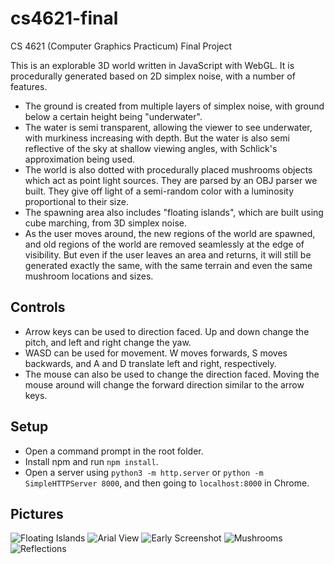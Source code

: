 # cs4621-final
CS 4621 (Computer Graphics Practicum) Final Project

This is an explorable 3D world written in JavaScript with WebGL. It is procedurally generated based on 2D simplex noise, with a number of features.
- The ground is created from multiple layers of simplex noise, with ground below a certain height being "underwater".
- The water is semi transparent, allowing the viewer to see underwater, with murkiness increasing with depth. But the water is also semi reflective of the sky at shallow viewing angles, with Schlick's approximation being used.
- The world is also dotted with procedurally placed mushrooms objects which act as point light sources. They are parsed by an OBJ parser we built. They give off light of a semi-random color with a luminosity proportional to their size.
- The spawning area also includes "floating islands", which are built using cube marching, from 3D simplex noise.
- As the user moves around, the new regions of the world are spawned, and old regions of the world are removed seamlessly at the edge of visibility. But even if the user leaves an area and returns, it will still be generated exactly the same, with the same terrain and even the same mushroom locations and sizes.

## Controls
- Arrow keys can be used to direction faced. Up and down change the pitch, and left and right change the yaw.
- WASD can be used for movement. W moves forwards, S moves backwards, and A and D translate left and right, respectively.
- The mouse can also be used to change the direction faced. Moving the mouse around will change the forward direction similar to the arrow keys.

## Setup
- Open a command prompt in the root folder.
- Install npm and run `npm install`.
- Open a server using `python3 -m http.server` or `python -m SimpleHTTPServer 8000`, and then going to `localhost:8000` in Chrome.

## Pictures

![Floating Islands](https://github.com/degraffa/Cube-Marcher/blob/master/src/floating_islands.png?raw=true)
![Arial View](https://github.com/degraffa/Cube-Marcher/blob/master/src/arial_view.png?raw=true)
![Early Screenshot](https://github.com/degraffa/Cube-Marcher/blob/master/src/early_screenshot.png?raw=true)
![Mushrooms](https://github.com/degraffa/Cube-Marcher/blob/master/src/mushrooms.png?raw=true)
![Reflections](https://github.com/degraffa/Cube-Marcher/blob/master/src/reflections.png?raw=true)
